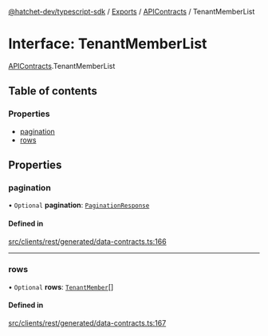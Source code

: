 [@hatchet-dev/typescript-sdk](../README.md) / [Exports](../modules.md) / [APIContracts](../modules/APIContracts.md) / TenantMemberList

# Interface: TenantMemberList

[APIContracts](../modules/APIContracts.md).TenantMemberList

## Table of contents

### Properties

- [pagination](APIContracts.TenantMemberList.md#pagination)
- [rows](APIContracts.TenantMemberList.md#rows)

## Properties

### pagination

• `Optional` **pagination**: [`PaginationResponse`](APIContracts.PaginationResponse.md)

#### Defined in

[src/clients/rest/generated/data-contracts.ts:166](https://github.com/hatchet-dev/hatchet/blob/af21f67/typescript-sdk/src/clients/rest/generated/data-contracts.ts#L166)

___

### rows

• `Optional` **rows**: [`TenantMember`](APIContracts.TenantMember.md)[]

#### Defined in

[src/clients/rest/generated/data-contracts.ts:167](https://github.com/hatchet-dev/hatchet/blob/af21f67/typescript-sdk/src/clients/rest/generated/data-contracts.ts#L167)
